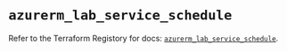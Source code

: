 # `azurerm_lab_service_schedule`

Refer to the Terraform Registory for docs: [`azurerm_lab_service_schedule`](https://registry.terraform.io/providers/hashicorp/azurerm/3.65.0/docs/resources/lab_service_schedule).
